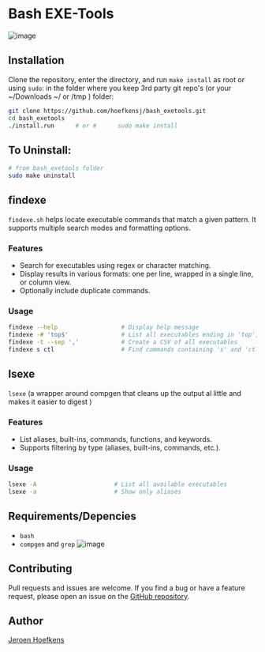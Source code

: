# Bash EXE-Tools
![image](https://github.com/user-attachments/assets/6ae79aaa-3df3-4c46-830a-d4d613b1b98d)
## Installation
Clone the repository, enter the directory, and run `make install` as root or using `sudo`:
in the folder where you keep 3rd party git repo's (or your ~/Downloads ~/  or /tmp ) folder: 
```sh
git clone https://github.com/hoefkensj/bash_exetools.git
cd bash_exetools
./install.run      # or #      sudo make install
```
## To Uninstall:
```sh
# from bash_exetools folder
sudo make uninstall
```

## findexe
`findexe.sh` helps locate executable commands that match a given pattern. It supports multiple search modes and formatting options.


### Features
- Search for executables using regex or character matching.
- Display results in various formats: one per line, wrapped in a single line, or column view.
- Optionally include duplicate commands.

### Usage
```sh
findexe --help                  # Display help message
findexe -# 'top$'               # List all executables ending in 'top', one per line
findexe -t --sep ','            # Create a CSV of all executables
findexe s ctl                   # Find commands containing 's' and 'ctl'
```

## lsexe
`lsexe` (a wrapper around compgen that cleans up the output al little and makes it easier to digest )
### Features
- List aliases, built-ins, commands, functions, and keywords.
- Supports filtering by type (aliases, built-ins, commands, etc.).

### Usage
```sh
lsexe -A                      # List all available executables
lsexe -a                      # Show only aliases
```

## Requirements/Depencies
- `bash` 
- `compgen` and `grep` 
![image](https://github.com/user-attachments/assets/0562d82a-a992-496f-9a05-5a6a2e0b8739)
  




## Contributing
Pull requests and issues are welcome. If you find a bug or have a feature request, please open an issue on the [GitHub repository](https://github.com/hoefkensj/bash_exetools).

## Author
[Jeroen Hoefkens](https://github.com/hoefkensj)


